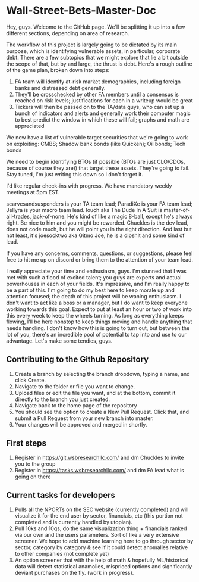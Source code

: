 

# Wall-Street-Bets-Master-Doc
Hey, guys. Welcome to the GitHub page. We'll be splitting it up into a few different sections, depending on area of research. 

The workflow of this project is largely going to be dictated by its main purpose, which is identifying vulnerable assets, in particular, corporate debt. There are a few subtopics that we might explore that lie a bit outside the scope of that, but by and large, the thrust is debt. Here's a rough outline of the game plan, broken down into steps:

1. FA team will identify at-risk market demographics, including foreign banks and distressed debt generally.
2. They'll be crosschecked by other FA members until a consensus is reached on risk levels; justifications for each in a writeup would be great
3. Tickers will then be passed on to the TA/data guys, who can set up a bunch of indicators and alerts and generally work their computer magic to best predict the window in which these will fail; graphs and math are appreciated

We now have a list of vulnerable target securities that we're going to work on exploiting: CMBS; Shadow bank bonds (like Quicken); Oil bonds; Tech bonds

We need to begin identifying BTOs (if possible (BTOs are just CLO/CDOs, because of course they are)) that target these assets. They're going to fail. Stay tuned, I'm just writing this down so I don't forget it.


I'd like regular check-ins with progress. We have mandatory weekly meetings at 5pm EST.

scarvesandsuspenders is your TA team lead; ParadiXe is your FA team lead; Jellyra is your macro team lead. louch aka The Dude In A Suit is master-of-all-trades, jack-of-none. He's kind of like a magic 8-ball, except he's always right. Be nice to him and you might be rewarded.
Chuckles is the dev lead, does not code much, but he will point you in the right direction. And last but not least, it's joesocktwo aka Gitmo Joe, he is a dipshit and some kind of lead.

If you have any concerns, comments, questions, or suggestions, please feel free to hit me up on discord or bring them to the attention of your team lead.

I really appreciate your time and enthusiasm, guys. I'm stunned that I was met with such a flood of excited talent; you guys are experts and actual powerhouses in each of your fields. It's impressive, and I'm really happy to be a part of this. I'm going to do my best here to keep morale up and attention focused; the death of this project will be waning enthusiasm. I don't want to act like a boss or a manager, but I do want to keep everyone working towards this goal. Expect to put at least an hour or two of work into this every week to keep the wheels turning. As long as everything keeps flowing, I'll be here nonstop to keep things moving and handle anything that needs handling. I don't know how this is going to turn out, but between the lot of you, there's an incredible pool of potential to tap into and use to our advantage. Let's make some tendies, guys.

## Contributing to the Github Repository

1. Create a branch by selecting the branch dropdown, typing a name, and click Create. 
2. Navigate to the folder or file you want to change. 
3. Upload files or edit the file you want, and at the bottom, commit it directly to the branch you just created. 
4. Navigate back to the home page of the repository
5. You should see the option to create a New Pull Request. Click that, and submit a Pull Request from your new branch into master. 
6. Your changes will be approved and merged in shortly. 

## First steps
1. Register in https://git.wsbresearchllc.com/ and dm Chuckles to invite you to the group
2. Register in https://tasks.wsbresearchllc.com/ and dm FA lead what is going on there

## Current tasks for developers
1) Pulls all the NPORTs on the SEC website (currently completed) and will visualize it for the end user by sector, financials, etc (this portion not completed and is currently handled by utopian).
2) Pull 10ks and 10qs, do the same visualization thing + financials ranked via our own and the users parameters. Sort of like a very extensive screener. We hope to add machine learning here to go through sector by sector, category by category & see if it could detect anomalies relative to other companies (not complete yet)
3) An option screener that with the help of math & hopefully ML/historical data will detect statistical anamolies, mispriced options and significantly deviant purchases on the fly. (work in progress).
